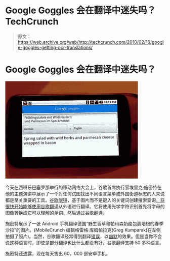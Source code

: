 # Google Goggles 会在翻译中迷失吗？TechCrunch

> 原文：<https://web.archive.org/web/http://techcrunch.com/2010/02/16/google-goggles-getting-ocr-translations/>

# Google Goggles 会在翻译中迷失吗？

![](img/adfe4f23860d74b126e5227dda84db8b.png)

今天在西班牙巴塞罗那举行的移动网络大会上，谷歌首席执行官埃里克·施密特在他的主题演讲中展示了一个对任何试图找出不同语言菜单或外国街道标志的人来说都是至关重要的工具。[谷歌眼镜](https://web.archive.org/web/20230202220707/http://www.google.com/mobile/goggles/)，基于图片而不是键入的关键词创建搜索查询[，将很快开始能够使用](https://web.archive.org/web/20230202220707/https://techcrunch.com/2009/12/07/google-goggles/)[谷歌翻译](https://web.archive.org/web/20230202220707/http://translate.google.com/)从外语进行翻译。它将使用光学字符识别首先将字母的图像转换成它可以理解的单词，然后通过谷歌翻译。

施密特展示了一张 Android 手机翻译德国“野生香草和帕玛森奶酪包裹培根的春季沙拉”的图片。(MobileCrunch 编辑格雷格·库姆帕拉克(Greg Kumparak)在左侧拍摄了照片)。当然，谷歌翻译经常得到翻译[错误](https://web.archive.org/web/20230202220707/https://techcrunch.com/2009/02/18/google-needs-french-lessons-translates-vimeo-to-youtube/)，以[幽默](https://web.archive.org/web/20230202220707/https://techcrunch.com/2009/08/07/translation-party-tapping-into-google-translates-untold-creative-genius/)的效果。但是当你不会说这种语言时，即使是部分翻译也比什么都没有好。谷歌翻译支持 50 多种语言。

施密特还透露，现在每天售出 60，000 部安卓手机。